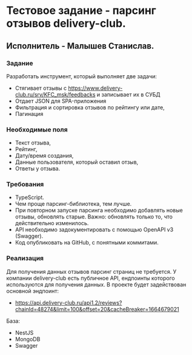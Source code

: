 # Тестовое задание - парсинг отзывов delivery-club. 
## Исполнитель - Малышев Станислав.

###  Задание
Разработать инструмент, который выполняет две задачи:
- Стягивает отзывы с https://www.delivery-club.ru/srv/KFC_msk/feedbacks и записывает их в СУБД
- Отдает JSON для SPA-приложения
- Фильтрация и сортировка отзывов по рейтингу или дате,
- Пагинация

### Необходимые поля
  - Текст отзыва, 
  - Рейтинг, 
  - Дату/время создания,
  - Данные пользователя, который оставил отзыв,
  - Ответы у отзыва.

### Требования
- TypeScript.
- Чем проще парсинг-библиотека, тем лучше.
- При повторном запуске парсинга необходимо добавлять новые отзывы, обновлять старые. Важно: обновлять только то, что действительно изменилось.
- API необходимо задокументировать с помощью OpenAPI v3 (Swagger).
- Код опубликовать на GitHub, с понятными коммитами.

### Реализация
Для получения данных отзывов парсинг страниц не требуется. У компании delivery-club есть публичное API, ендпоинты которого используются для получения данных.
В проекте будет задействован основной эндпоинт:
-  https://api.delivery-club.ru/api1.2/reviews?chainId=48274&limit=100&offset=20&cacheBreaker=1664679021

База:
- NestJS
- MongoDB
- Swagger
